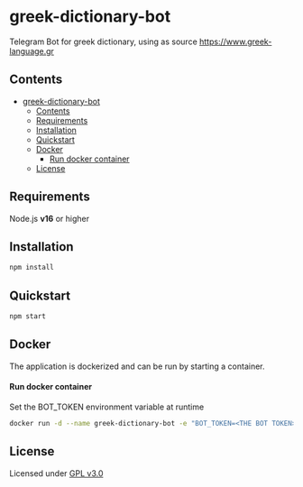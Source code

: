 # greek-dictionary-bot
Telegram Bot for greek dictionary, using as source https://www.greek-language.gr

## Contents

- [greek-dictionary-bot](#greek-dictionary-bot)
  - [Contents](#contents)
  - [Requirements](#requirements)
  - [Installation](#installation)
  - [Quickstart](#quickstart)
  - [Docker](#docker)
      - [Run docker container](#run-docker-container)
  - [License](#license)

## Requirements

Node.js **v16** or higher

## Installation

```js
npm install
```

## Quickstart

```js
npm start
```

## Docker

The application is dockerized and can be run by starting a container.

#### Run docker container

Set the BOT_TOKEN environment variable at runtime

```sh
docker run -d --name greek-dictionary-bot -e "BOT_TOKEN=<THE BOT TOKEN>" denlap/greek-dictionary-bot
```

## License

Licensed under [GPL v3.0]

[gpl v3.0]: https://hapi.dev/
[localhost:3000/api-doc]: http://localhost:3000/api-doc
